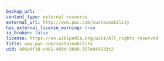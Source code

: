 ```yaml
---
backup_url: ''
content_type: external-resource
external_url: http://www.pwc.com/sustainability
has_external_license_warning: true
is_broken: false
license: https://en.wikipedia.org/wiki/All_rights_reserved
title: www.pwc.com/sustainability
uid: 486edf10-c461-409d-9040-557e049833c2
---
```

